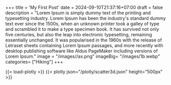 +++
title = 'My First Post'
date = 2024-09-10T21:37:16+07:00
draft = false
description = "Lorem Ipsum is simply dummy text of the printing and typesetting industry. Lorem Ipsum has been the industry's standard dummy text ever since the 1500s, when an unknown printer took a galley of type and scrambled it to make a type specimen book. It has survived not only five centuries, but also the leap into electronic typesetting, remaining essentially unchanged. It was popularised in the 1960s with the release of Letraset sheets containing Lorem Ipsum passages, and more recently with desktop publishing software like Aldus PageMaker including versions of Lorem Ipsum."
image = "/images//ax.png"
imageBig= "/images/1b.webp"
categories= ["Hiking"]
+++

{{< load-plotly >}}
{{< plotly json="/plotly/scatter3d.json" height="500px" >}}

